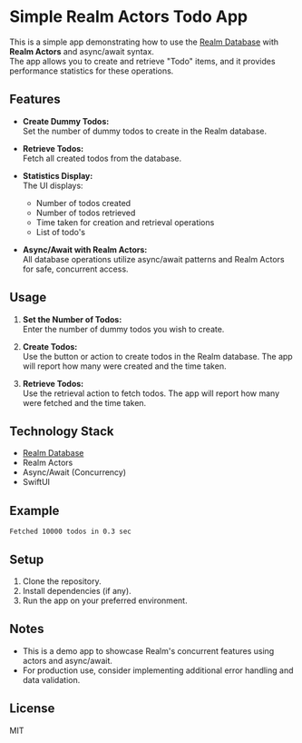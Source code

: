 # Simple Realm Actors Todo App

This is a simple app demonstrating how to use the [Realm Database](https://realm.io/) with **Realm Actors** and async/await syntax.  
The app allows you to create and retrieve "Todo" items, and it provides performance statistics for these operations.

## Features

- **Create Dummy Todos:**  
  Set the number of dummy todos to create in the Realm database.

- **Retrieve Todos:**  
  Fetch all created todos from the database.

- **Statistics Display:**  
  The UI displays:
  - Number of todos created
  - Number of todos retrieved
  - Time taken for creation and retrieval operations
  - List of todo's 

- **Async/Await with Realm Actors:**  
  All database operations utilize async/await patterns and Realm Actors for safe, concurrent access.

## Usage

1. **Set the Number of Todos:**  
   Enter the number of dummy todos you wish to create.

2. **Create Todos:**  
   Use the button or action to create todos in the Realm database. The app will report how many were created and the time taken.

3. **Retrieve Todos:**  
   Use the retrieval action to fetch todos. The app will report how many were fetched and the time taken.

## Technology Stack

- [Realm Database](https://realm.io/)
- Realm Actors
- Async/Await (Concurrency)
- SwiftUI

## Example

```
Fetched 10000 todos in 0.3 sec
```

## Setup

1. Clone the repository.
2. Install dependencies (if any).
3. Run the app on your preferred environment.

## Notes

- This is a demo app to showcase Realm's concurrent features using actors and async/await.
- For production use, consider implementing additional error handling and data validation.

## License

MIT
